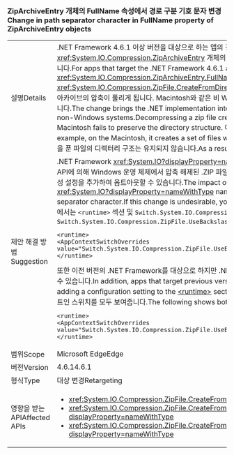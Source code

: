 ### <a name="change-in-path-separator-character-in-fullname-property-of-ziparchiveentry-objects"></a><span data-ttu-id="acd3e-101">ZipArchiveEntry 개체의 FullName 속성에서 경로 구분 기호 문자 변경</span><span class="sxs-lookup"><span data-stu-id="acd3e-101">Change in path separator character in FullName property of ZipArchiveEntry objects</span></span>

|   |   |
|---|---|
|<span data-ttu-id="acd3e-102">설명</span><span class="sxs-lookup"><span data-stu-id="acd3e-102">Details</span></span>|<span data-ttu-id="acd3e-103">.NET Framework 4.6.1 이상 버전을 대상으로 하는 앱의 경우 <xref:System.IO.Compression.ZipFile.CreateFromDirectory%2A> 메서드의 오버로드를 통해 생성된 <xref:System.IO.Compression.ZipArchiveEntry> 개체의 <xref:System.IO.Compression.ZipArchiveEntry.FullName> 속성에서 경로 구분 기호 문자가 백슬래시(&quot;&quot;)에서 슬래시(&quot;/&quot;)로 변경되었습니다.</span><span class="sxs-lookup"><span data-stu-id="acd3e-103">For apps that target the .NET Framework 4.6.1 and later versions, the path separator character has changed from a backslash (&quot;&quot;) to a forward slash (&quot;/&quot;) in the <xref:System.IO.Compression.ZipArchiveEntry.FullName> property of <xref:System.IO.Compression.ZipArchiveEntry>  objects created by overloads of the <xref:System.IO.Compression.ZipFile.CreateFromDirectory%2A> method.</span></span> <span data-ttu-id="acd3e-104">이 변경으로 인해 .NET 구현은 [.ZIP 파일 형식 사양](https://pkware.cachefly.net/webdocs/casestudies/APPNOTE.TXT)의 섹션 4.4.17.1과 일치하게 되고 비 Windows 시스템에서 .ZIP 아카이브의 압축이 풀리게 됩니다. Macintosh와 같은 비 Windows 운영 체제에서 이전 버전의 .NET Framework를 대상으로 하는 앱에서 만든 zip 파일의 압축을 풀면 디렉토리 구조가 유지되지 않습니다.</span><span class="sxs-lookup"><span data-stu-id="acd3e-104">The change brings the .NET implementation into conformity with section 4.4.17.1 of the [.ZIP File Format Specification](https://pkware.cachefly.net/webdocs/casestudies/APPNOTE.TXT) and allows .ZIP archives to be decompressed on non-Windows systems.Decompressing a zip file created by an app that targets a previous version of the .NET Framework on non-Windows operating systems such as the Macintosh fails to preserve the directory structure.</span></span> <span data-ttu-id="acd3e-105">예를 들어 Macintosh에서는 해당 파일 이름이 디렉터리 경로, 백슬래시(&quot;&quot;) 문자 및 파일 이름으로 연결된 파일 집합이 만들어집니다.</span><span class="sxs-lookup"><span data-stu-id="acd3e-105">For example, on the Macintosh, it creates a set of files whose filename concatenates the directory path, along with any backslash (&quot;&quot;) characters, and the filename.</span></span> <span data-ttu-id="acd3e-106">결과적으로 압축을 푼 파일의 디렉터리 구조는 유지되지 않습니다.</span><span class="sxs-lookup"><span data-stu-id="acd3e-106">As a result, the directory structure of decompressed files is not preserved.</span></span>|
|<span data-ttu-id="acd3e-107">제안 해결 방법</span><span class="sxs-lookup"><span data-stu-id="acd3e-107">Suggestion</span></span>|<span data-ttu-id="acd3e-108">.NET Framework <xref:System.IO?displayProperty=nameWithType> 네임스페이스의 API는 슬래시(&quot;/&quot;) 또는 백슬래시(&quot;\&quot;)를 경로 구분 기호 문자로 원활하게 처리할 수 있으므로 이러한 API에 의해 Windows 운영 체제에서 압축 해제된 .ZIP 파일에 이러한 변경이 미치는 영향은 최소로 유지될 것입니다. 이 변경이 바람직하지 않은 경우 응용 프로그램 구성 파일의 [\<runtime>](~/docs/framework/configure-apps/file-schema/runtime/runtime-element.md) 섹션에 구성 설정을 추가하여 옵트아웃할 수 있습니다.</span><span class="sxs-lookup"><span data-stu-id="acd3e-108">The impact of this change on .ZIP files that are decompressed on the Windows operating system by APIs in the .NET Framework <xref:System.IO?displayProperty=nameWithType> namespace should be minimal, since these APIs can seamlessly handle either a slash (&quot;/&quot;) or a backslash (&quot;\&quot;) as the path separator character.If this change is undesirable, you can opt out of it by adding a configuration setting to the [\<runtime>](~/docs/framework/configure-apps/file-schema/runtime/runtime-element.md) section of your application configuration file.</span></span> <span data-ttu-id="acd3e-109">다음 예제에서는 `<runtime>` 섹션 및 `Switch.System.IO.Compression.ZipFile.UseBackslash` 옵트아웃 스위치를 모두 보여줍니다.</span><span class="sxs-lookup"><span data-stu-id="acd3e-109">The following example shows both the `<runtime>` section and the `Switch.System.IO.Compression.ZipFile.UseBackslash` opt-out switch:</span></span><pre><code class="language-xml">&lt;runtime&gt;&#13;&#10;&lt;AppContextSwitchOverrides value=&quot;Switch.System.IO.Compression.ZipFile.UseBackslash=true&quot; /&gt;&#13;&#10;&lt;/runtime&gt;&#13;&#10;</code></pre><span data-ttu-id="acd3e-110">또한 이전 버전의 .NET Framework를 대상으로 하지만 .NET Framework 4.6.1 이상 버전에서 실행되는 앱은 응용 프로그램 구성 파일의 [\<runtime>](~/docs/framework/configure-apps/file-schema/runtime/runtime-element.md) 섹션에 구성 설정을 추가하여 이 동작을 옵트인할 수 있습니다.</span><span class="sxs-lookup"><span data-stu-id="acd3e-110">In addition, apps that target previous versions of the .NET Framework but are running on the .NET Framework 4.6.1 and later versions can opt in to this behavior by adding a configuration setting to the [\<runtime>](~/docs/framework/configure-apps/file-schema/runtime/runtime-element.md) section of the application configuration file.</span></span> <span data-ttu-id="acd3e-111">다음에서는 `<runtime>` 섹션 및 `Switch.System.IO.Compression.ZipFile.UseBackslash` 옵트인 스위치를 모두 보여줍니다.</span><span class="sxs-lookup"><span data-stu-id="acd3e-111">The following shows both the `<runtime>` section and the `Switch.System.IO.Compression.ZipFile.UseBackslash` opt-in switch.</span></span><pre><code class="language-xml">&lt;runtime&gt;&#13;&#10;&lt;AppContextSwitchOverrides value=&quot;Switch.System.IO.Compression.ZipFile.UseBackslash=false&quot; /&gt;&#13;&#10;&lt;/runtime&gt;&#13;&#10;</code></pre>|
|<span data-ttu-id="acd3e-112">범위</span><span class="sxs-lookup"><span data-stu-id="acd3e-112">Scope</span></span>|<span data-ttu-id="acd3e-113">Microsoft Edge</span><span class="sxs-lookup"><span data-stu-id="acd3e-113">Edge</span></span>|
|<span data-ttu-id="acd3e-114">버전</span><span class="sxs-lookup"><span data-stu-id="acd3e-114">Version</span></span>|<span data-ttu-id="acd3e-115">4.6.1</span><span class="sxs-lookup"><span data-stu-id="acd3e-115">4.6.1</span></span>|
|<span data-ttu-id="acd3e-116">형식</span><span class="sxs-lookup"><span data-stu-id="acd3e-116">Type</span></span>|<span data-ttu-id="acd3e-117">대상 변경</span><span class="sxs-lookup"><span data-stu-id="acd3e-117">Retargeting</span></span>|
|<span data-ttu-id="acd3e-118">영향을 받는 API</span><span class="sxs-lookup"><span data-stu-id="acd3e-118">Affected APIs</span></span>|<ul><li><xref:System.IO.Compression.ZipFile.CreateFromDirectory(System.String,System.String)?displayProperty=nameWithType></li><li><xref:System.IO.Compression.ZipFile.CreateFromDirectory(System.String,System.String,System.IO.Compression.CompressionLevel,System.Boolean)?displayProperty=nameWithType></li><li><xref:System.IO.Compression.ZipFile.CreateFromDirectory(System.String,System.String,System.IO.Compression.CompressionLevel,System.Boolean,System.Text.Encoding)?displayProperty=nameWithType></li></ul>|

